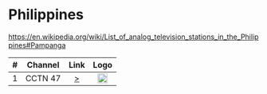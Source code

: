 <h1>Philippines</h1>

https://en.wikipedia.org/wiki/List_of_analog_television_stations_in_the_Philippines#Pampanga

| #   | Channel         | Link  | Logo |
|:---:|:---------------:|:-----:|:-----:
| 1   | CCTN 47            | [>](http://122.55.252.134:8443/live/bba5b536faeacb9b56a3239f1ee8e3b3/1.m3u8) | <img height="20" src="https://i.imgur.com/ey2fWzK.png"/> |

